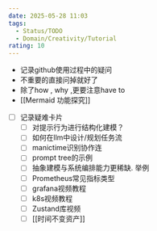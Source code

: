 ```yaml
---
date: 2025-05-28 11:03
tags:
  - Status/TODO
  - Domain/Creativity/Tutorial
rating: 10
---
```


- 记录github使用过程中的疑问
- 不重要的直接问掉就好了
- 除了how , why ,更要注意have to
- [[Mermaid 功能探究]]
- [ ] 记录疑难卡片
  - [ ] 对提示行为进行结构化建模？
  - [ ] 如何在llm中设计/规划任务流
  - [ ] manictime识别协作连
  - [ ] prompt tree的示例
  - [ ] 抽象建模与系统编排能力更稀缺. 举例
  - [ ] Prometheus常见指标类型
  - [ ] grafana视频教程
  - [ ] k8s视频教程
  - [ ] Zustand库视频
  - [ ] [[时间不变资产]]
